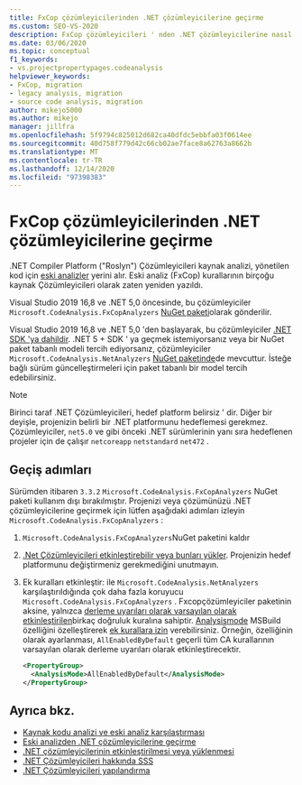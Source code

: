 ```yaml
---
title: FxCop çözümleyicilerinden .NET çözümleyicilerine geçirme
ms.custom: SEO-VS-2020
description: FxCop çözümleyicileri ' nden .NET çözümleyicilerine nasıl geçiş yapılacağını öğrenin
ms.date: 03/06/2020
ms.topic: conceptual
f1_keywords:
- vs.projectpropertypages.codeanalysis
helpviewer_keywords:
- FxCop, migration
- legacy analysis, migration
- source code analysis, migration
author: mikejo5000
ms.author: mikejo
manager: jillfra
ms.openlocfilehash: 5f9794c825012d682ca40dfdc5ebbfa03f0614ee
ms.sourcegitcommit: 40d758f779d42c66cb02ae7face8a62763a8662b
ms.translationtype: MT
ms.contentlocale: tr-TR
ms.lasthandoff: 12/14/2020
ms.locfileid: "97398383"
---
```

# <a name="migrate-from-fxcop-analyzers-to-net-analyzers"></a>FxCop çözümleyicilerinden .NET çözümleyicilerine geçirme

.NET Compiler Platform ("Roslyn") Çözümleyicileri kaynak analizi, yönetilen kod için [eski analizler](code-analysis-for-managed-code-overview.md) yerini alır. Eski analiz (FxCop) kurallarının birçoğu kaynak Çözümleyicileri olarak zaten yeniden yazıldı.

Visual Studio 2019 16,8 ve .NET 5,0 öncesinde, bu çözümleyiciler `Microsoft.CodeAnalysis.FxCopAnalyzers` [NuGet paketi](https://www.nuget.org/packages/Microsoft.CodeAnalysis.FxCopAnalyzers)olarak gönderilir.

Visual Studio 2019 16,8 ve .NET 5,0 'den başlayarak, bu çözümleyiciler [.NET SDK 'ya dahildir](/dotnet/fundamentals/code-analysis/overview). .NET 5 + SDK ' ya geçmek istemiyorsanız veya bir NuGet paket tabanlı modeli tercih ediyorsanız, çözümleyiciler `Microsoft.CodeAnalysis.NetAnalyzers` [NuGet paketinde](https://www.nuget.org/packages/Microsoft.CodeAnalysis.NetAnalyzers)de mevcuttur. İsteğe bağlı sürüm güncelleştirmeleri için paket tabanlı bir model tercih edebilirsiniz.

> [!NOTE]
> Birinci taraf .NET Çözümleyicileri, hedef platform belirsiz ' dir. Diğer bir deyişle, projenizin belirli bir .NET platformunu hedeflemesi gerekmez. Çözümleyiciler, `net5.0` ve gibi önceki .NET sürümlerinin yanı sıra hedeflenen projeler için de çalışır `netcoreapp` `netstandard` `net472` .

## <a name="migration-steps"></a>Geçiş adımları

Sürümden itibaren `3.3.2` `Microsoft.CodeAnalysis.FxCopAnalyzers` NuGet paketi kullanım dışı bırakılmıştır. Projenizi veya çözümünüzü .NET çözümleyicilerine geçirmek için lütfen aşağıdaki adımları izleyin `Microsoft.CodeAnalysis.FxCopAnalyzers` :

1. `Microsoft.CodeAnalysis.FxCopAnalyzers`NuGet paketini kaldır

2. [.Net Çözümleyicileri etkinleştirebilir veya bunları yükler](install-net-analyzers.md). Projenizin hedef platformunu değiştirmeniz gerekmediğini unutmayın.

3. Ek kuralları etkinleştir: ile `Microsoft.CodeAnalysis.NetAnalyzers` karşılaştırıldığında çok daha fazla koruyucu `Microsoft.CodeAnalysis.FxCopAnalyzers` . Fxcopçözümleyiciler paketinin aksine, yalnızca [derleme uyarıları olarak varsayılan olarak etkinleştirilen](/dotnet/fundamentals/code-analysis/overview#enabled-rules)birkaç doğruluk kuralına sahiptir. [Analysismode](/dotnet/core/project-sdk/msbuild-props#analysismode) MSBuild özelliğini özelleştirerek [ek kurallara izin](/dotnet/fundamentals/code-analysis/overview#enable-additional-rules) verebilirsiniz. Örneğin, özelliğinin olarak ayarlanması, `AllEnabledByDefault` geçerli tüm CA kurallarının varsayılan olarak derleme uyarıları olarak etkinleştirecektir.

   ```xml
   <PropertyGroup>
     <AnalysisMode>AllEnabledByDefault</AnalysisMode>
   </PropertyGroup>
   ```

## <a name="see-also"></a>Ayrıca bkz.

- [Kaynak kodu analizi ve eski analiz karşılaştırması](net-analyzers-faq.md#whats-the-difference-between-legacy-fxcop-and-net-analyzers)
- [Eski analizden .NET çözümleyicilerine geçirme](migrate-from-legacy-analysis-to-net-analyzers.md)
- [.NET çözümleyicilerinin etkinleştirilmesi veya yüklenmesi](install-net-analyzers.md)
- [.NET Çözümleyicileri hakkında SSS](net-analyzers-faq.md)
- [.NET Çözümleyicileri yapılandırma](/dotnet/fundamentals/code-analysis/code-quality-rule-options)

